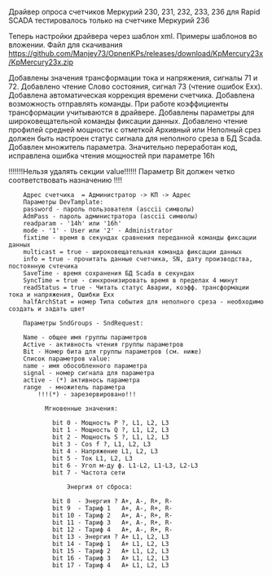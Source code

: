 
Драйвер опроса счетчиков Меркурий 230, 231, 232, 233, 236 для Rapid SCADA
тестировалось только на счетчике Меркурий 236

Теперь настройки драйвера через шаблон xml. Примеры шаблонов во вложении. Файл для скачивания
https://github.com/Manjey73/OpnenKPs/releases/download/KpMercury23x/KpMercury23x.zip

Добавлены значения трансформации тока и напряжения, сигналы 71 и 72.
Добавлено чтение Слово состояния, сигнал 73 (чтение ошибок Exx).
Добавлена автоматическая коррекция времени счетчика.
Добавлена возможность отправлять команды.
При работе коэффициенты трансформации учитываются в драйвере.
Добавлены параметры для широковещательной команды фиксации данных.
Добавлено чтение профилей средней мощности с отметкой Архивный или Неполный срез
должен быть настроен статус сигнала для неполного среза в БД Scada.
Добавлен множитель параметра.
Значительно переработан код, исправлена ошибка чтения мощностей при параметре 16h

!!!!!!!Нельзя удалять секции value!!!!!! Параметр Bit должен четко соответствовать назначению !!!!

        Адрес счетчика  = Администратор -> КП -> Адрес
        Параметры DevTamplate:
        password - пароль пользователя (asccii символы)
        AdmPass - пароль администратора (asccii символы)
        readparam - '14h' или '16h'
        mode - '1' - User или '2' - Administrator
        fixtime - время в секундах сравнения переданной команды фиксации данных
        multicast = true - широковещательная команда фиксации данных
        info = true - прочитать данные счетчика, SN, дату производства, постоянную счтечика
        SaveTime - время сохранения БД Scada в секундах
        SyncTime = true - синхронизировать время в пределах 4 минут
        readStatus = true - Читать статус Аварии, коэфф. трансформации тока и напряжения, Ошибки Exx
        halfArchStat = номер Типа события для неполного среза - необходимо создать и задать цвет
                
        Параметры SndGroups - SndRequest:

        Name - общее имя группы параметров
        Active - активность чтения группы параметров
        Bit - Номер бита для группы параметров (см. ниже)
        Список параметров value:
        name - имя обособленного параметра
        signal - номер сигнала для параметра
        active - (*) активнось параметра
        range  - множитель параметра
            !!!(*) - зарезервировано!!!

              Мгновенные значения:

                bit 0 - Мощность P ?, L1, L2, L3
                bit 1 - Мощность Q ?, L1, L2, L3
                bit 2 - Мощность S ?, L1, L2, L3
                bit 3 - Cos f ?, L1, L2, L3
                bit 4 - Напряжение L1, L2, L3
                bit 5 - Ток L1, L2, L3
                bit 6 - Угол м-ду ф. L1-L2, L1-L3, L2-L3
                bit 7 - Частота сети

                    Энергия от сброса:

                bit 8  - Энергия ? А+, А-, R+, R-
                bit 9  - Тариф 1   А+, А-, R+, R-
                bit 10 - Тариф 2   А+, А-, R+, R-
                bit 11 - Тариф 3   А+, А-, R+, R-
                bit 12 - Тариф 4   А+, А-, R+, R-
                bit 13 - Энергия ? А+ L1, L2, L3
                bit 14 - Тариф 1   А+ L1, L2, L3
                bit 15 - Тариф 2   А+ L1, L2, L3
                bit 16 - Тариф 3   А+ L1, L2, L3
                bit 17 - Тариф 4   А+ L1, L2, L3
